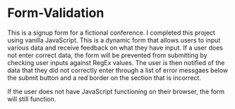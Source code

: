 # Form-Validation
This is a signup form for a fictional conference. I completed this project using vanilla JavaScript. This is a dynamic form that allows users to input various data and receive feedback on what they have input. If a user does not enter correct data, the form will be prevented from submitting by checking user inputs against RegEx values. The user is then notified of the data that they did not correctly enter through a list of error messgaes below the submit button and a red border on the section that is incorrect. 

If the user does not have JavaScript functioning on their browser, the form will still function. 
